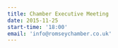 ```yaml
---
title: Chamber Executive Meeting
date: 2015-11-25
start-time: '18:00'
email: 'info@romseychamber.co.uk'
---
```

